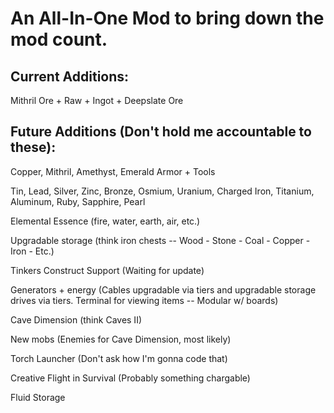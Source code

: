 An All-In-One Mod to bring down the mod count.
=


Current Additions:
-
Mithril Ore + Raw + Ingot + Deepslate Ore



Future Additions (Don't hold me accountable to these):
-
Copper, Mithril, Amethyst, Emerald Armor + Tools

Tin, Lead, Silver, Zinc, Bronze, Osmium, Uranium, Charged Iron, Titanium, Aluminum, Ruby, Sapphire, Pearl

Elemental Essence (fire, water, earth, air, etc.)

Upgradable storage (think iron chests -- Wood - Stone - Coal - Copper - Iron - Etc.)

Tinkers Construct Support (Waiting for update)

Generators + energy (Cables upgradable via tiers and upgradable storage drives via tiers. Terminal for viewing items -- Modular w/ boards)

Cave Dimension (think Caves II)

New mobs (Enemies for Cave Dimension, most likely)

Torch Launcher (Don't ask how I'm gonna code that)

Creative Flight in Survival (Probably something chargable)

Fluid Storage